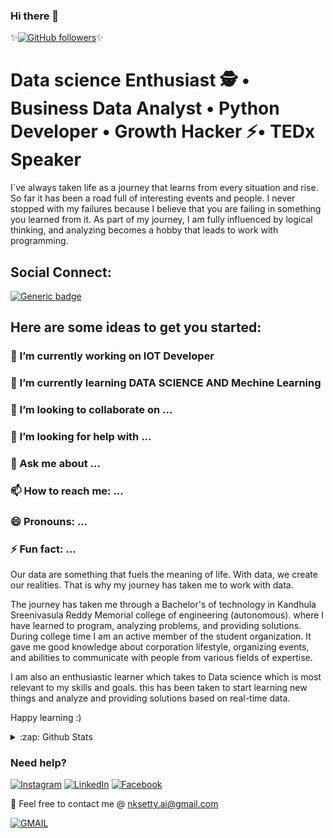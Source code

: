 
<!--
**NaveenkumarSetty/NaveenkumarSetty** is a ✨ _special_ ✨ repository because its `README.md` (this file) appears on your GitHub profile.
-->

### Hi there 👋

✨[![GitHub followers](https://img.shields.io/github/followers/NaveenkumarSetty?tab=followersstyle=social&label=Follow&maxAge=2592000)](https://github.com/NaveenkumarSetty?tab=following)✨


# Data science Enthusiast 🕵 • Business Data Analyst • Python Developer • Growth Hacker ⚡️• TEDx Speaker #
I`ve always taken life as a journey that learns from every situation and rise. So far it has been a road full of interesting events and people. I never stopped with my failures because I believe that you are failing in something you learned from it. As part of my journey, I am fully influenced by logical thinking, and analyzing becomes a hobby that leads to work with programming.

## Social Connect: 
[![Generic badge](https://img.shields.io/badge/LinkedIn-Connect-blue.svg?style=for-the-badge&logo=linkedin&logoColor=white)](https://www.linkedin.com/in/Naveenkumar-Setty/) 

## Here are some ideas to get you started:

### 🔭 I’m currently working on IOT Developer
### 🌱 I’m currently learning DATA SCIENCE AND Mechine Learning
### 👯 I’m looking to collaborate on ...
### 🤔 I’m looking for help with ...
### 💬 Ask me about ...
### 📫 How to reach me: ...
### 😄 Pronouns: ...
### ⚡ Fun fact: ...

Our data are something that fuels the meaning of life. With data, we create our realities. That is why my journey has taken me to work with data.

The journey has taken me through a Bachelor's of technology in Kandhula Sreenivasula Reddy Memorial college of engineering (autonomous). where I have learned to program, analyzing problems, and providing solutions. During college time I am an active member of the student organization. It gave me good knowledge about corporation lifestyle, organizing events, and abilities to communicate with people from various fields of expertise.

I am also an enthusiastic learner which takes to Data science which is most relevant to my skills and goals. this has been taken to start learning new things and analyze and providing solutions based on real-time data.

Happy learning :) 

<details>
  <summary>:zap: Github Stats</summary>

  <img align="left" alt="NaveenkumarSetty's Github Stats" src="https://github-readme-stats.codestackr.vercel.app/api?username=NaveenkumarSetty&show_icons=true&hide_border=true" />

</details>

### Need help?

[![Instagram](https://img.shields.io/static/v1.svg?label=follow&message=@NaveenkumarSetty&color=grey&logo=instagram&style=flat&logoColor=white&colorA=critical)](https://www.instagram.com/naveenkumarsetty/) [![LinkedIn](https://img.shields.io/static/v1.svg?label=connect&message=@NaveenkumarSetty&color=success&logo=linkedin&style=flat&logoColor=white&colorA=blue)](https://www.linkedin.com/in/naveenkumarsetty/) [![Facebook](https://img.shields.io/static/v1.svg?label=follow&message=@NaveenkumarSetty&color=9cf&logo=facebook&style=flat&logoColor=white&colorA=informational)](https://www.facebook.com/NaveekumarSetty/)  

:email: Feel free to contact me @ [nksetty.ai@gmail.com](https://mail.google.com/mail/)

[![GMAIL](https://img.shields.io/static/v1.svg?label=send&message=nksetty.ai@gmail.com&color=red&logo=gmail&style=social)](https://github.com/NaveenkumarSetty) 




